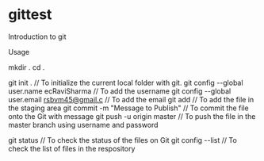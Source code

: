 # gittest
Introduction to git

Usage

mkdir <directoryname>.
cd <directoryname>.

git init .                                        // To initialize the current local folder with git.
git config --global user.name ecRaviSharma        // To add the username
git config --global user.email rsbvm45@gmail.c    // To add the email
git add <filename>                                // To add the file in the staging area
git commit -m "Message to Publish"                // To commit the file onto the Git with message
git push -u origin master                         // To push the file in the master branch using username and password

git status          // To check the status of the files on Git
git config --list   // To check the list of files in the respository

